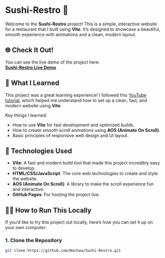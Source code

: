 # Sushi-Restro 🍣

Welcome to the **Sushi-Restro** project! This is a simple, interactive website for a restaurant that I built using **Vite**. It’s designed to showcase a beautiful, smooth experience with animations and a clean, modern layout.

## 🌐 Check It Out!

You can see the live demo of the project here:  
[**Sushi-Restro Live Demo**](https://wachaa.github.io/Sushi-Restro/)

## 🧠 What I Learned

This project was a great learning experience! I followed this [YouTube tutorial](https://www.youtube.com/watch?v=QRrPE9aj3wI&t=4689s), which helped me understand how to set up a clean, fast, and modern website using **Vite**. 

Key things I learned:
- How to use **Vite** for fast development and optimized builds.
- How to create smooth scroll animations using **AOS (Animate On Scroll)**.
- Basic principles of responsive web design and UI layout.

## 🔧 Technologies Used

- **Vite**: A fast and modern build tool that made this project incredibly easy to develop.
- **HTML/CSS/JavaScript**: The core web technologies to create and style the website.
- **AOS (Animate On Scroll)**: A library to make the scroll experience fun and interactive.
- **GitHub Pages**: For hosting the project live.

## 🏃‍♂️ How to Run This Locally

If you’d like to try this project out locally, here’s how you can set it up on your own computer:

### 1. Clone the Repository
```bash
git clone https://github.com/Wachaa/Sushi-Restro.git
